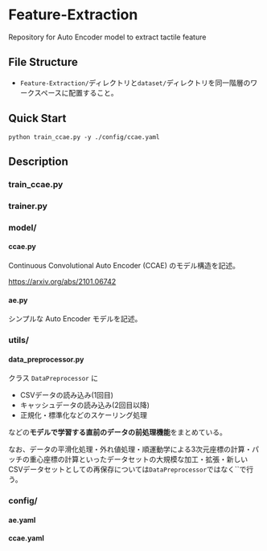 # Feature-Extraction
Repository for Auto Encoder model to extract tactile feature

## File Structure
- `Feature-Extraction/`ディレクトリと`dataset/`ディレクトリを同一階層のワークスペースに配置すること。

## Quick Start
```
python train_ccae.py -y ./config/ccae.yaml
```

## Description

### train_ccae.py

### trainer.py

### model/
#### ccae.py

Continuous Convolutional Auto Encoder (CCAE) のモデル構造を記述。

https://arxiv.org/abs/2101.06742

#### ae.py

シンプルな Auto Encoder モデルを記述。

### utils/
#### data_preprocessor.py

クラス `DataPreprocessor` に
- CSVデータの読み込み(1回目)
- キャッシュデータの読み込み(2回目以降)
- 正規化・標準化などのスケーリング処理


などの**モデルで学習する直前のデータの前処理機能**をまとめている。

なお、データの平滑化処理・外れ値処理・順運動学による3次元座標の計算・パッチの重心座標の計算といったデータセットの大規模な加工・拡張・新しいCSVデータセットとしての再保存については`DataPreprocessor`ではなく``で行う。

### config/

#### ae.yaml

#### ccae.yaml